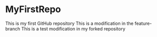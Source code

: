 # MyFirstRepo
This is my first GitHub repository
This is a modification in the feature-branch
This is a test modification in my forked repository